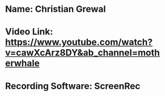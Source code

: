 # Name: Christian Grewal
# Video Link: https://www.youtube.com/watch?v=cawXcArz8DY&ab_channel=motherwhale
# Recording Software: ScreenRec
